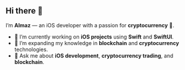 ## Hi there 👋

I’m **Almaz** — an iOS developer with a passion for **cryptocurrency** 🚀.

- 🔭 I’m currently working on **iOS projects** using **Swift** and **SwiftUI**.
- 🌱 I’m expanding my knowledge in **blockchain** and **cryptocurrency** technologies.
- 💬 Ask me about **iOS development**, **cryptocurrency trading**, and **blockchain**.

